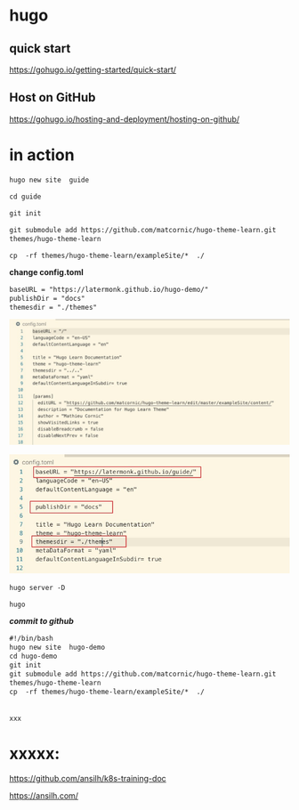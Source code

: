 # hugo   

## quick start
https://gohugo.io/getting-started/quick-start/       



##  Host on GitHub
https://gohugo.io/hosting-and-deployment/hosting-on-github/    


#  in action


```
hugo new site  guide
```


```
cd guide
```


```
git init
```


```
git submodule add https://github.com/matcornic/hugo-theme-learn.git themes/hugo-theme-learn
```




```
cp  -rf themes/hugo-theme-learn/exampleSite/*  ./

```


**change config.toml**


```
baseURL = "https://latermonk.github.io/hugo-demo/"
publishDir = "docs"
themesdir = "./themes"
```



![original](_image/original.jpg)


![revision](_image/revision.jpg)



```
hugo server -D
```


```
hugo
```

***commit to github***

```
#!/bin/bash
hugo new site  hugo-demo
cd hugo-demo
git init 
git submodule add https://github.com/matcornic/hugo-theme-learn.git themes/hugo-theme-learn
cp  -rf themes/hugo-theme-learn/exampleSite/*  ./


xxx
```

#   xxxxx:    

https://github.com/ansilh/k8s-training-doc

https://ansilh.com/   


